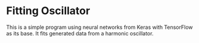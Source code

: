 # Fitting Oscillator

This is a simple program using neural networks from Keras with TensorFlow as its base. It fits generated data from a harmonic oscillator.
